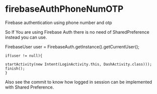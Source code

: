 # firebaseAuthPhoneNumOTP
Firebase authentication using phone number and otp


So If You are using Firebase Auth there is no need of SharedPreference instead you can use.

FirebaseUser user = FirebaseAuth.getInstance().getCurrentUser();

    if(user != null){
    
    startActivity(new Intent(LoginActivity.this, DashActivity.class)));
    finish();
    }
    
Also see the commit to know how logged in session can be implemented with Shared Preference.
